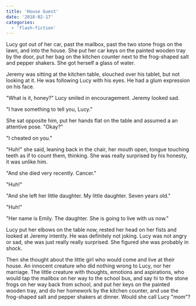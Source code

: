 ```yaml
---
title: 'House Guest'
date: '2018-02-17'
categories:
  - 'flash-fiction'
---
```


Lucy got out of her car, past the mailbox, past the two stone frogs on the lawn,
and into the house. She put her car keys on the painted wooden tray by the door,
put her bag on the kitchen counter next to the frog-shaped salt and pepper
shakers. She got herself a glass of water.

<!-- truncate -->

Jeremy was sitting at the kitchen table, slouched over his tablet, but not
looking at it. He was following Lucy with his eyes. He had a glum expression on
his face.

"What is it, honey?" Lucy smiled in encouragement. Jeremy looked sad.

"I have something to tell you, Lucy."

She sat opposite him, put her hands flat on the table and assumed a an attentive
pose. "Okay?"

"I cheated on you."

"Huh!" she said, leaning back in the chair, her mouth open, tongue touching
teeth as if to count them, thinking. She was really surprised by his honesty, it
was unlike him.

"And she died very recently. Cancer."

"Huh!"

"And she left her little daughter. My little daughter. Seven years old."

"Huh!"

"Her name is Emily. The daughter. She is going to live with us now."

Lucy put her elbows on the table now, rested her head on her fists and looked at
Jeremy intently. He was definitely not joking. Lucy was not angry or sad, she
was just really really surprised. She figured she was probably in shock.

Then she thought about the little girl who would come and live at their house.
An innocent creature who did nothing wrong to Lucy, nor her marriage. The little
creature with thoughts, emotions and aspirations, who would tap the mailbox on
her way to the school bus, and say hi to the stone frogs on her way back from
school, and put her keys on the painted wooden tray, and do her homework by the
kitchen counter, and use the frog-shaped salt and pepper shakers at dinner.
Would she call Lucy "mom"?
